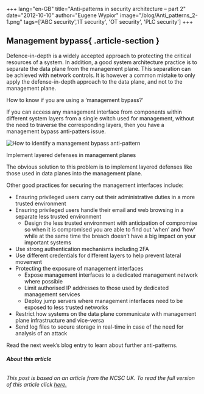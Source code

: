 +++
lang="en-GB"
title="Anti-patterns in security architecture – part 2"
date="2012-10-10"
author="Eugene Wypior"
image="/blog/Anti_patterns_2-1.png"
tags=['ABC security','IT security', 'OT security', 'PLC security']
+++

## Management bypass{ .article-section }

Defence-in-depth is a widely accepted approach to protecting the critical resources of a system. In addition, a good system architecture practice is to separate the data plane from the management plane. This separation can be achieved with network controls. It is however a common mistake to only apply the defense-in-depth approach to the data plane, and not to the management plane.

How to know if you are using a ‘management bypass?’

If you can access any management interface from components within different system layers from a single switch used for management, without the need to traverse the corresponding layers, then you have a management bypass anti-patters issue.

![How to identify a management bypass anti-pattern](/blog/IEC62443-_4_1_graphic.png)

Implement layered defenses in management planes

The obvious solution to this problem is to implement layered defenses like those used in data planes into the management plane.

Other good practices for securing the management interfaces include:

*   Ensuring privileged users carry out their administrative duties in a more trusted environment
*   Ensuring privileged users handle their email and web browsing in a separate less trusted environment
    *   Design the less trusted environment with anticipation of compromise so when it is compromised you are able to find out ‘when’ and ‘how’ while at the same time the breach doesn’t have a big impact on your important systems
*   Use strong authentication mechanisms including 2FA
*   Use different credentials for different layers to help prevent lateral movement
*   Protecting the exposure of management interfaces
    *   Expose management interfaces to a dedicated management network where possible
    *   Limit authorised IP addresses to those used by dedicated management services
    *   Deploy jump servers where management interfaces need to be exposed to less trusted networks
*   Restrict how systems on the data plane communicate with management plane infrastructure and vice-versa
*   Send log files to secure storage in real-time in case of the need for analysis of an attack

Read the next week’s blog entry to learn about further anti-patterns.

###### **About this article**

###### This post is based on an article from the NCSC UK. To read the full version of this article click [here.](https://www.ncsc.gov.uk/whitepaper/security-architecture-anti-patterns)